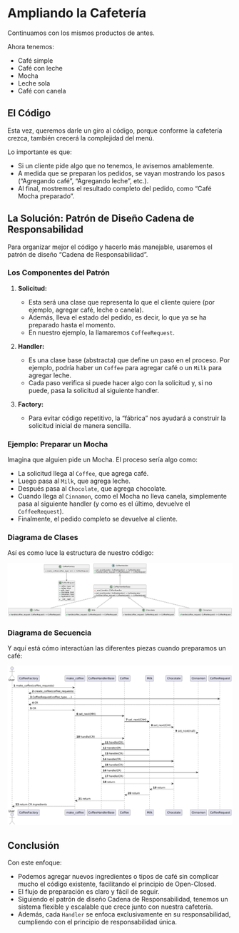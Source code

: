 # Ampliando la Cafetería

Continuamos con los mismos productos de antes.

Ahora tenemos:

- Café simple
- Café con leche
- Mocha
- Leche sola
- Café con canela

## El Código

Esta vez, queremos darle un giro al código, porque conforme la cafetería crezca, también crecerá la complejidad del menú.

Lo importante es que:

- Si un cliente pide algo que no tenemos, le avisemos amablemente.
- A medida que se preparan los pedidos, se vayan mostrando los pasos (“Agregando café”, “Agregando leche”, etc.).
- Al final, mostremos el resultado completo del pedido, como “Café Mocha preparado”.

## La Solución: Patrón de Diseño Cadena de Responsabilidad

Para organizar mejor el código y hacerlo más manejable, usaremos el patrón de diseño “Cadena de Responsabilidad”.

### Los Componentes del Patrón

1. **Solicitud:**

   - Esta será una clase que representa lo que el cliente quiere (por ejemplo, agregar café, leche o canela).
   - Además, lleva el estado del pedido, es decir, lo que ya se ha preparado hasta el momento.
   - En nuestro ejemplo, la llamaremos `CoffeeRequest`.

2. **Handler:**

   - Es una clase base (abstracta) que define un paso en el proceso. Por ejemplo, podría haber un `Coffee` para agregar café o un `Milk` para agregar leche.
   - Cada paso verifica si puede hacer algo con la solicitud y, si no puede, pasa la solicitud al siguiente handler.

3. **Factory:**

   - Para evitar código repetitivo, la “fábrica” nos ayudará a construir la solicitud inicial de manera sencilla.

### Ejemplo: Preparar un Mocha

Imagina que alguien pide un Mocha. El proceso sería algo como:

- La solicitud llega al `Coffee`, que agrega café.
- Luego pasa al `Milk`, que agrega leche.
- Después pasa al `Chocolate`, que agrega chocolate.
- Cuando llega al `Cinnamon`, como el Mocha no lleva canela, simplemente pasa al siguiente handler (y como es el último, devuelve el `CoffeeRequest`).
- Finalmente, el pedido completo se devuelve al cliente.

### Diagrama de Clases

Así es como luce la estructura de nuestro código:

![Diagrama de Clases](img/class.png)

### Diagrama de Secuencia

Y aquí está cómo interactúan las diferentes piezas cuando preparamos un café:

![Diagrama de Secuencia](img/seq.png)

## Conclusión

Con este enfoque:

- Podemos agregar nuevos ingredientes o tipos de café sin complicar mucho el código existente, facilitando el principio de Open-Closed.
- El flujo de preparación es claro y fácil de seguir.
- Siguiendo el patrón de diseño Cadena de Responsabilidad, tenemos un sistema flexible y escalable que crece junto con nuestra cafetería.
- Además, cada `Handler` se enfoca exclusivamente en su responsabilidad, cumpliendo con el principio de responsabilidad única.

